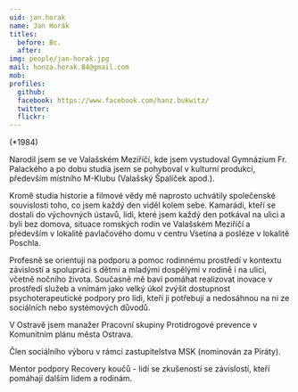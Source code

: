 ```yaml
---
uid: jan.horak
name: Jan Horák
titles:
  before: Bc.
  after: 
img: people/jan-horak.jpg
mail: honza.horak.84@gmail.com
mob: 
profiles:
  github:       
  facebook: https://www.facebook.com/hanz.bukwitz/
  twitter: 		  
  flickr:	 
---
```


(*1984)

Narodil jsem se ve Valašském Meziříčí, kde jsem vystudoval Gymnázium Fr. Palackého a po dobu studia jsem se pohyboval v kulturní produkci, především místního M-Klubu (Valašský Špalíček apod.).

Kromě studia historie a filmové vědy mě naprosto uchvátily společenské souvislosti toho, co jsem každý den viděl kolem sebe. Kamarádi, kteří se dostali do výchovných ústavů, lidi, které jsem každý den potkával na ulici a byli bez domova, situace romských rodin ve Valašském Meziříčí a především v lokalitě pavlačového domu v centru Vsetína a posléze v lokalitě Poschla.

Profesně se orientuji na podporu a pomoc rodinnému prostředí v kontextu závislostí a spolupráci s dětmi a mladými dospělými v rodině i na ulici, včetně nočního života. Současně mě baví pomáhat realizovat inovace v prostředí služeb a vnímám jako velký úkol zvýšit dostupnost psychoterapeutické podpory pro lidi, kteří ji potřebují a nedosáhnou na ni ze sociálních nebo systémových důvodů.

V Ostravě jsem manažer Pracovní skupiny Protidrogové prevence v Komunitním plánu města Ostrava.

Člen sociálního výboru v rámci zastupitelstva MSK (nominován za Piráty).

Mentor podpory Recovery koučů - lidí se zkušeností se závislostí, kteří pomáhají dalším lidem a rodinám.